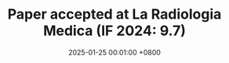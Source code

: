 ---
title: "Paper accepted at La Radiologia Medica (IF 2024: 9.7)"
date: 2025-01-25 00:01:00 +0800
---